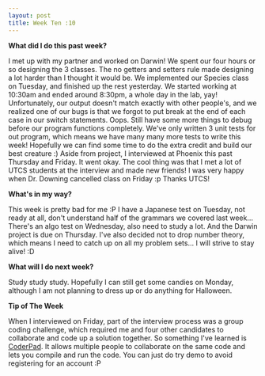```yaml
---
layout: post
title: Week Ten :10
---
```


**What did I do this past week?** 

I met up with my partner and worked on Darwin! We spent our four hours or so designing the 3 classes. The no getters and setters rule made designing a lot harder than I thought it would be. We implemented our Species class on Tuesday, and finished up the rest yesterday. We started working at 10:30am and ended around 8:30pm, a whole day in the lab, yay! Unfortunately, our output doesn't match exactly with other people's, and we realized one of our bugs is that we forgot to put break at the end of each case in our switch statements. Oops. Still have some more things to debug before our program functions completely. We've only written 3 unit tests for out program, which means we have many many more tests to write this week! Hopefully we can find some time to do the extra credit and build our best creature :) Aside from project, I interviewed at Phoenix this past Thursday and Friday. It went okay. The cool thing was that I met a lot of UTCS students at the interview and made new friends! I was very happy when Dr. Downing cancelled class on Friday :p Thanks UTCS! 


**What's in my way?**

This week is pretty bad for me :P I have a Japanese test on Tuesday, not ready at all, don't understand half of the grammars we covered last week... There's an algo test on Wednesday, also need to study a lot. And the Darwin project is due on Thursday. I've also decided not to drop number theory, which means I need to catch up on all my problem sets... I will strive to stay alive! :D

**What will I do next week?**

Study study study. Hopefully I can still get some candies on Monday, although I am not planning to dress up or do anything for Halloween. 


**Tip of The Week**

When I interviewed on Friday, part of the interview process was a group coding challenge, which required me and four other candidates to collaborate and code up a solution together. So something I've learned is [CoderPad](https://coderpad.io/KZANZAAD). It allows multiple people to collaborate on the same code and lets you compile and run the code. You can just do try demo to avoid registering for an account :P   